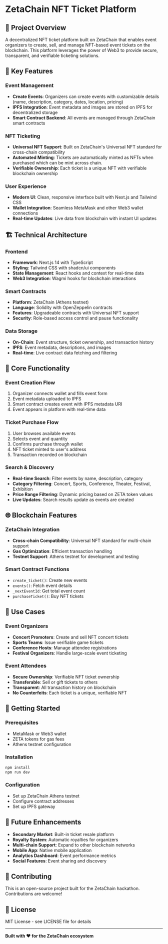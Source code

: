 # ZetaChain NFT Ticket Platform

## 🎫 Project Overview

A decentralized NFT ticket platform built on ZetaChain that enables event organizers to create, sell, and manage NFT-based event tickets on the blockchain. This platform leverages the power of Web3 to provide secure, transparent, and verifiable ticketing solutions.

## 🚀 Key Features

### **Event Management**

- **Create Events**: Organizers can create events with customizable details (name, description, category, dates, location, pricing)
- **IPFS Integration**: Event metadata and images are stored on IPFS for decentralized storage
- **Smart Contract Backend**: All events are managed through ZetaChain smart contracts

### **NFT Ticketing**

- **Universal NFT Support**: Built on ZetaChain's Universal NFT standard for cross-chain compatibility
- **Automated Minting**: Tickets are automatically minted as NFTs when purchased which can be mint across chain.
- **Verifiable Ownership**: Each ticket is a unique NFT with verifiable blockchain ownership

### **User Experience**

- **Modern UI**: Clean, responsive interface built with Next.js and Tailwind CSS
- **Wallet Integration**: Seamless MetaMask and other Web3 wallet connections
- **Real-time Updates**: Live data from blockchain with instant UI updates

## 🏗️ Technical Architecture

### **Frontend**

- **Framework**: Next.js 14 with TypeScript
- **Styling**: Tailwind CSS with shadcn/ui components
- **State Management**: React hooks and context for real-time data
- **Web3 Integration**: Wagmi hooks for blockchain interactions

### **Smart Contracts**

- **Platform**: ZetaChain (Athens testnet)
- **Language**: Solidity with OpenZeppelin contracts
- **Features**: Upgradeable contracts with Universal NFT support
- **Security**: Role-based access control and pause functionality

### **Data Storage**

- **On-Chain**: Event structure, ticket ownership, and transaction history
- **IPFS**: Event metadata, descriptions, and images
- **Real-time**: Live contract data fetching and filtering

## 🔧 Core Functionality

### **Event Creation Flow**

1. Organizer connects wallet and fills event form
2. Event metadata uploaded to IPFS
3. Smart contract creates event with IPFS metadata URI
4. Event appears in platform with real-time data

### **Ticket Purchase Flow**

1. User browses available events
2. Selects event and quantity
3. Confirms purchase through wallet
4. NFT ticket minted to user's address
5. Transaction recorded on blockchain

### **Search & Discovery**

- **Real-time Search**: Filter events by name, description, category
- **Category Filtering**: Concert, Sports, Conference, Theater, Festival, Exhibition
- **Price Range Filtering**: Dynamic pricing based on ZETA token values
- **Live Updates**: Search results update as events are created

## 🌐 Blockchain Features

### **ZetaChain Integration**

- **Cross-chain Compatibility**: Universal NFT standard for multi-chain support
- **Gas Optimization**: Efficient transaction handling
- **Testnet Support**: Athens testnet for development and testing

### **Smart Contract Functions**

- `create_ticket()`: Create new events
- `events()`: Fetch event details
- `_nextEventId`: Get total event count
- `purchaseTicket()`: Buy NFT tickets

## 🎯 Use Cases

### **Event Organizers**

- **Concert Promoters**: Create and sell NFT concert tickets
- **Sports Teams**: Issue verifiable game tickets
- **Conference Hosts**: Manage attendee registrations
- **Festival Organizers**: Handle large-scale event ticketing

### **Event Attendees**

- **Secure Ownership**: Verifiable NFT ticket ownership
- **Transferable**: Sell or gift tickets to others
- **Transparent**: All transaction history on blockchain
- **No Counterfeits**: Each ticket is a unique, verifiable NFT

## 🚀 Getting Started

### **Prerequisites**

- MetaMask or Web3 wallet
- ZETA tokens for gas fees
- Athens testnet configuration

### **Installation**

```bash
npm install
npm run dev
```

### **Configuration**

- Set up ZetaChain Athens testnet
- Configure contract addresses
- Set up IPFS gateway

## 🔮 Future Enhancements

- **Secondary Market**: Built-in ticket resale platform
- **Royalty System**: Automatic royalties for organizers
- **Multi-chain Support**: Expand to other blockchain networks
- **Mobile App**: Native mobile application
- **Analytics Dashboard**: Event performance metrics
- **Social Features**: Event sharing and discovery

## 🤝 Contributing

This is an open-source project built for the ZetaChain hackathon. Contributions are welcome!

## 📄 License

MIT License - see LICENSE file for details

---

**Built with ❤️ for the ZetaChain ecosystem**
